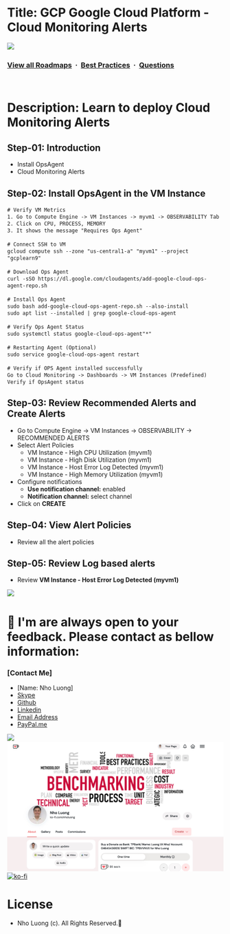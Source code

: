 # Title: GCP Google Cloud Platform - Cloud Monitoring Alerts

![](https://i.imgur.com/waxVImv.png)
### [View all Roadmaps](https://github.com/nholuongut/all-roadmaps) &nbsp;&middot;&nbsp; [Best Practices](https://github.com/nholuongut/all-roadmaps/blob/main/public/best-practices/) &nbsp;&middot;&nbsp; [Questions](https://www.linkedin.com/in/nholuong/)
<br/>

# Description: Learn to deploy Cloud Monitoring Alerts
## Step-01: Introduction
- Install OpsAgent
- Cloud Monitoring Alerts

## Step-02: Install OpsAgent in the VM Instance
```t
# Verify VM Metrics
1. Go to Compute Engine -> VM Instances -> myvm1 -> OBSERVABILITY Tab
2. Click on CPU, PROCESS, MEMORY
3. It shows the message "Requires Ops Agent"

# Connect SSH to VM
gcloud compute ssh --zone "us-central1-a" "myvm1" --project "gcplearn9"

# Download Ops Agent
curl -sSO https://dl.google.com/cloudagents/add-google-cloud-ops-agent-repo.sh

# Install Ops Agent
sudo bash add-google-cloud-ops-agent-repo.sh --also-install
sudo apt list --installed | grep google-cloud-ops-agent

# Verify Ops Agent Status
sudo systemctl status google-cloud-ops-agent"*"

# Restarting Agent (Optional)
sudo service google-cloud-ops-agent restart

# Verify if OPS Agent installed successfully
Go to Cloud Monitoring -> Dashboards -> VM Instances (Predefined)
Verify if OpsAgent status
```

## Step-03: Review Recommended Alerts and Create Alerts
- Go to Compute Engine -> VM Instances -> OBSERVABILITY -> RECOMMENDED ALERTS
- Select Alert Policies
  - VM Instance - High CPU Utilization (myvm1)
  - VM Instance - High Disk Utilization (myvm1)
  - VM Instance - Host Error Log Detected (myvm1)
  - VM Instance - High Memory Utilization (myvm1)
- Configure notifications 
  - **Use notification channel:** enabled 
  - **Notification channel:** select channel 
- Click on **CREATE**

## Step-04: View Alert Policies
- Review all the alert policies

## Step-05: Review Log based alerts
- Review **VM Instance - Host Error Log Detected (myvm1)**

![](https://i.i/Users/nholu/Documents/Donate.png/Users/nholu/Documents/Donate.pngmgur.com/waxVImv.png)
# 🚀 I'm are always open to your feedback.  Please contact as bellow information:
### [Contact Me]
* [Name: Nho Luong]
* [Skype](luongutnho_skype)
* [Github](https://github.com/nholuongut/)
* [Linkedin](https://www.linkedin.com/in/nholuong/)
* [Email Address](luongutnho@hotmail.com)
* [PayPal.me](https://www.paypal.com/paypalme/nholuongut)

![](https://i.imgur.com/waxVImv.png)
![](Donate.png)
[![ko-fi](https://ko-fi.com/img/githubbutton_sm.svg)](https://ko-fi.com/nholuong)

# License
* Nho Luong (c). All Rights Reserved.🌟